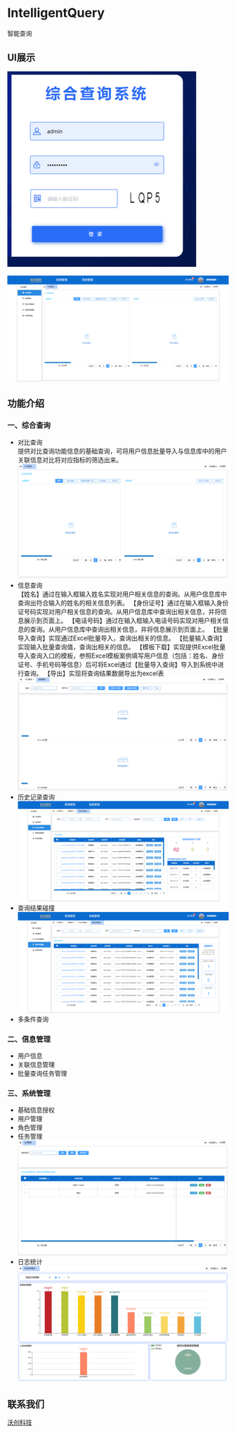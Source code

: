 # IntelligentQuery
智能查询
## UI展示
![process](https://raw.githubusercontent.com/volchamp/IntelligentQuery/master/screenshot/login.png)
<br><br>
![process](https://raw.githubusercontent.com/volchamp/IntelligentQuery/master/screenshot/home.png)
## 功能介绍
### 一、综合查询 
* 对比查询<br>
提供对比查询功能信息的基础查询，可将用户信息批量导入与信息库中的用户关联信息对比将对应指标的筛选出来。<br>
![process](https://raw.githubusercontent.com/volchamp/IntelligentQuery/master/screenshot/query.png)
* 信息查询<br>
【姓名】通过在输入框输入姓名实现对用户相关信息的查询。从用户信息库中查询出符合输入的姓名的相关信息列表。
【身份证号】通过在输入框输入身份证号码实现对用户相关信息的查询。从用户信息库中查询出相关信息，并将信息展示到页面上。
【电话号码】通过在输入框输入电话号码实现对用户相关信息的查询。从用户信息库中查询出相关信息，并将信息展示到页面上。
【批量导入查询】实现通过Excel批量导入，查询出相关的信息。
【批量输入查询】实现输入批量查询值，查询出相关的信息。
【模板下载】实现提供Excel批量导入查询入口的模板，参照Excel模板案例填写用户信息（包括：姓名、身份证号、手机号码等信息）后可将Excel通过【批量导入查询】导入到系统中进行查询。
【导出】实现将查询结果数据导出为excel表<br>
![process](https://raw.githubusercontent.com/volchamp/IntelligentQuery/master/screenshot/find.png)
* 历史记录查询<br>
![process](https://raw.githubusercontent.com/volchamp/IntelligentQuery/master/screenshot/his.png)
* 查询结果碰撞<br>
![process](https://raw.githubusercontent.com/volchamp/IntelligentQuery/master/screenshot/crash.png)
* 多条件查询
### 二、信息管理
* 用户信息
* 关联信息管理
* 批量查询任务管理
### 三、系统管理
* 基础信息授权
* 用户管理
* 角色管理
* 任务管理<br>
![process](https://raw.githubusercontent.com/volchamp/IntelligentQuery/master/screenshot/task.png)
* 日志统计<br>
![process](https://raw.githubusercontent.com/volchamp/IntelligentQuery/master/screenshot/use.png)
## 联系我们
 [沃创科技](http://www.volchamp.com.cn/)
